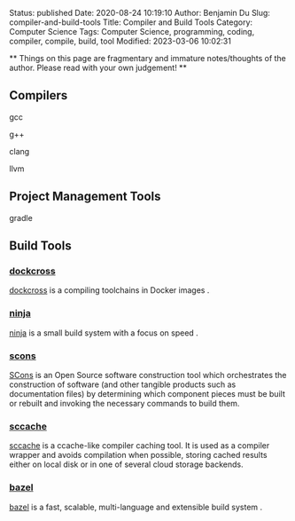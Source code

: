 Status: published
Date: 2020-08-24 10:19:10
Author: Benjamin Du
Slug: compiler-and-build-tools
Title: Compiler and Build Tools
Category: Computer Science
Tags: Computer Science, programming, coding, compiler, compile, build, tool
Modified: 2023-03-06 10:02:31

**
Things on this page are fragmentary and immature notes/thoughts of the author.
Please read with your own judgement!
**

## Compilers

gcc 

g++ 

clang 

llvm

## Project Management Tools

gradle


## Build Tools

### [dockcross](https://github.com/dockcross/dockcross)
[dockcross](https://github.com/dockcross/dockcross)
is a compiling toolchains in Docker images
.

### [ninja](https://github.com/ninja-build/ninja)
[ninja](https://github.com/ninja-build/ninja)
is a small build system with a focus on speed
.

### [scons](https://github.com/SCons/scons)
[SCons](https://github.com/SCons/scons)
is an Open Source software construction tool 
which orchestrates the construction of software 
(and other tangible products such as documentation files) 
by determining which component pieces must be built or rebuilt 
and invoking the necessary commands to build them.

### [sccache](https://github.com/mozilla/sccache)
[sccache](https://github.com/mozilla/sccache)
is a ccache-like compiler caching tool. 
It is used as a compiler wrapper and avoids compilation when possible, 
storing cached results either on local disk or in one of several cloud storage backends.

### [bazel](https://github.com/bazelbuild/bazel)
[bazel](https://github.com/bazelbuild/bazel)
is a fast, scalable, multi-language and extensible build system
.

